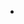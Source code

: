 <!DOCTYPE html>
<html lang="en">
<head>
  <meta charset="UTF-8">
  <title>My Professional Profile</title>
  <link rel="stylesheet" href="styles.css">
</head>
<body>
  <header>
    <nav>
      <ul>
        <li><a href="#about-me
